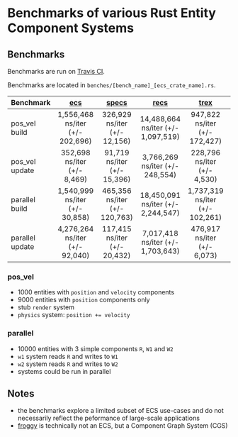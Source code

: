 # Benchmarks of various Rust Entity Component Systems

## Benchmarks
Benchmarks are run on [Travis CI](https://travis-ci.org/lschmierer/ecs_bench/).

Benchmarks are located in `benches/[bench_name]_[ecs_crate_name].rs`.

 Benchmark       | [ecs](https://github.com/HeroesGrave/ecs-rs) | [specs](https://github.com/slide-rs/specs) | [recs](https://github.com/andybarron/rustic-ecs) | [trex](https://github.com/rcolinray/trex) | [calx-ecs](https://github.com/rsaarelm/calx-ecs) | [froggy](https://github.com/kvark/froggy)
 --------------- |:--------------------------------------------:|:------------------------------------------:|:------------------------------------------------:|:-----------------------------------------:|:------------------------------------------------:|:-----------------------------------------:
 pos_vel build   | 1,556,468 ns/iter (+/- 202,696)                          | 326,929 ns/iter (+/- 12,156)                      | 14,488,664 ns/iter (+/- 1,097,519)                             | 947,822 ns/iter (+/- 172,427)                      | 1,593,580 ns/iter (+/- 546,347)                         | 873,383 ns/iter (+/- 33,620)
 pos_vel update  | 352,698 ns/iter (+/- 8,469)                         | 91,719 ns/iter (+/- 15,396)                     | 3,766,269 ns/iter (+/- 248,554)                            | 228,796 ns/iter (+/- 4,530)                     | 313,790 ns/iter (+/- 4,708)                        | 16,296 ns/iter (+/- 2,679)
 parallel build  | 1,540,999 ns/iter (+/- 30,858)                         | 465,356 ns/iter (+/- 120,763)                     | 18,450,091 ns/iter (+/- 2,244,547)                            | 1,737,319 ns/iter (+/- 102,261)                     | 2,527,103 ns/iter (+/- 143,438)                        | 2,110,637 ns/iter (+/- 34,339)
 parallel update | 4,276,264 ns/iter (+/- 92,040)                        | 117,415 ns/iter (+/- 20,432)                    | 7,017,418 ns/iter (+/- 1,703,643)                           | 476,917 ns/iter (+/- 6,073)                    | 658,071 ns/iter (+/- 5,546)                       | 135,095 ns/iter (+/- 49,738)

### pos_vel
 * 1000 entities with `position` and `velocity` components
 * 9000 entities with `position` components only
 * stub `render` system
 * `physics` system: `position += velocity`

### parallel
 * 10000 entities with 3 simple components `R`, `W1` and `W2`
 * `w1` system reads `R` and writes to `W1`
 * `w2` system reads `R` and writes to `W2`
 * systems could be run in parallel

## Notes
 * the benchmarks explore a limited subset of ECS use-cases and do not necessarily reflect the peformance of large-scale applications
 * [froggy](https://github.com/kvark/froggy) is technically not an ECS, but a Component Graph System (CGS)
